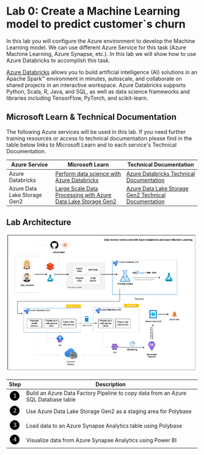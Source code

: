 # Lab 0: Create a Machine Learning model to predict customer`s churn

In this lab you will configure the Azure environment to develop the Machine Learning model. We can use different Azure Service for this task (Azure Machine Learning, Azure Synapse, etc.). In this lab we will show how to use Azure Databricks to accomplish this task.

[Azure Databricks](https://azure.microsoft.com/pt-br/services/databricks/) allows you to build artificial intelligence (AI) solutions in an Apache Spark™ environment in minutes, autoscale, and collaborate on shared projects in an interactive workspace. Azure Databricks supports Python, Scala, R, Java, and SQL, as well as data science frameworks and libraries including TensorFlow, PyTorch, and scikit-learn.

## Microsoft Learn & Technical Documentation

The following Azure services will be used in this lab. If you need further training resources or access to technical documentation please find in the table below links to Microsoft Learn and to each service's Technical Documentation.

Azure Service | Microsoft Learn | Technical Documentation|
--------------|-----------------|------------------------|
Azure Databricks | [Perform data science with Azure Databricks](https://docs.microsoft.com/en-us/learn/paths/perform-data-science-azure-databricks/) | [Azure Databricks Technical Documentation](https://docs.microsoft.com/en-us/azure/databricks/)
Azure Data Lake Storage Gen2 | [Large Scale Data Processing with Azure Data Lake Storage Gen2](https://docs.microsoft.com/en-us/learn/paths/data-processing-with-azure-adls/) | [Azure Data Lake Storage Gen2 Technical Documentation](https://docs.microsoft.com/en-us/azure/storage/blobs/data-lake-storage-introduction)

## Lab Architecture

![](/images/data-science-architecture.png)

Step     | Description
-------- | -----
![1](/images/Black1.png) | Build an Azure Data Factory Pipeline to copy data from an Azure SQL Database table
![2](/images/Black2.png) | Use Azure Data Lake Storage Gen2 as a staging area for Polybase
![3](/images/Black3.png) | Load data to an Azure Synapse Analytics table using Polybase
![4](/images/Black4.png) | Visualize data from Azure Synapse Analytics using Power BI